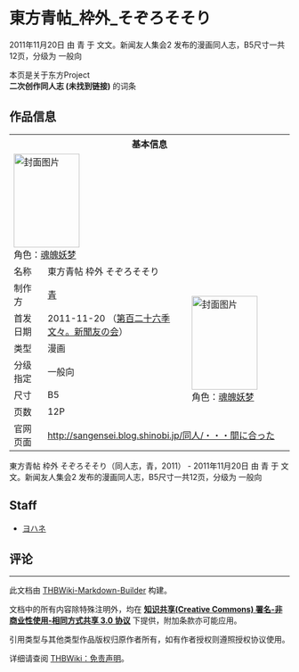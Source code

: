 # 東方青帖_枠外_そぞろそそり

<!-- source html: G:\repos\THBWiki-Markdown-Builder\THBWikiMarkdown\Temp\main\2\23\ns0%3A%E6%9D%B1%E6%96%B9%E9%9D%92%E5%B8%96_%E6%9E%A0%E5%A4%96_%E3%81%9D%E3%81%9E%E3%82%8D%E3%81%9D%E3%81%9D%E3%82%8A.html -->

2011年11月20日 由 青 于 文文。新闻友人集会2 发布的漫画同人志，B5尺寸一共12页，分级为 一般向

本页是关于东方Project  
 **二次创作同人志 (未找到链接)** 的词条

## 作品信息

<table><tbody><tr><th colspan="3">基本信息</th></tr><tr><td class="cover-artwork-mobile" colspan="2"><a href="./文件-東方青帖_枠外_そぞろそそり封面.jpg.md" class="image" title="封面图片"><img alt="封面图片" src="https://upload.thwiki.cc/thumb/4/42/%E6%9D%B1%E6%96%B9%E9%9D%92%E5%B8%96_%E6%9E%A0%E5%A4%96_%E3%81%9D%E3%81%9E%E3%82%8D%E3%81%9D%E3%81%9D%E3%82%8A%E5%B0%81%E9%9D%A2.jpg/118px-%E6%9D%B1%E6%96%B9%E9%9D%92%E5%B8%96_%E6%9E%A0%E5%A4%96_%E3%81%9D%E3%81%9E%E3%82%8D%E3%81%9D%E3%81%9D%E3%82%8A%E5%B0%81%E9%9D%A2.jpg" decoding="async" loading="lazy" width="118" height="168" srcset="https://upload.thwiki.cc/thumb/4/42/%E6%9D%B1%E6%96%B9%E9%9D%92%E5%B8%96_%E6%9E%A0%E5%A4%96_%E3%81%9D%E3%81%9E%E3%82%8D%E3%81%9D%E3%81%9D%E3%82%8A%E5%B0%81%E9%9D%A2.jpg/177px-%E6%9D%B1%E6%96%B9%E9%9D%92%E5%B8%96_%E6%9E%A0%E5%A4%96_%E3%81%9D%E3%81%9E%E3%82%8D%E3%81%9D%E3%81%9D%E3%82%8A%E5%B0%81%E9%9D%A2.jpg 1.5x, https://upload.thwiki.cc/thumb/4/42/%E6%9D%B1%E6%96%B9%E9%9D%92%E5%B8%96_%E6%9E%A0%E5%A4%96_%E3%81%9D%E3%81%9E%E3%82%8D%E3%81%9D%E3%81%9D%E3%82%8A%E5%B0%81%E9%9D%A2.jpg/236px-%E6%9D%B1%E6%96%B9%E9%9D%92%E5%B8%96_%E6%9E%A0%E5%A4%96_%E3%81%9D%E3%81%9E%E3%82%8D%E3%81%9D%E3%81%9D%E3%82%8A%E5%B0%81%E9%9D%A2.jpg 2x" data-file-width="500" data-file-height="712"></a><div class="cover-char">角色：<a href="./魂魄妖梦.md" title="魂魄妖梦">魂魄妖梦</a></div></td>
</tr><tr><td class="label">名称</td><td colspan="2"> 東方青帖 枠外 そぞろそそり </td></tr><tr><td class="label">制作方</td><td><a href="./青.md" title="青">青</a></td><td class="cover-artwork" rowspan="6" style="min-width:168px;"><a href="./文件-東方青帖_枠外_そぞろそそり封面.jpg.md" class="image" title="封面图片"><img alt="封面图片" src="https://upload.thwiki.cc/thumb/4/42/%E6%9D%B1%E6%96%B9%E9%9D%92%E5%B8%96_%E6%9E%A0%E5%A4%96_%E3%81%9D%E3%81%9E%E3%82%8D%E3%81%9D%E3%81%9D%E3%82%8A%E5%B0%81%E9%9D%A2.jpg/118px-%E6%9D%B1%E6%96%B9%E9%9D%92%E5%B8%96_%E6%9E%A0%E5%A4%96_%E3%81%9D%E3%81%9E%E3%82%8D%E3%81%9D%E3%81%9D%E3%82%8A%E5%B0%81%E9%9D%A2.jpg" decoding="async" loading="lazy" width="118" height="168" srcset="https://upload.thwiki.cc/thumb/4/42/%E6%9D%B1%E6%96%B9%E9%9D%92%E5%B8%96_%E6%9E%A0%E5%A4%96_%E3%81%9D%E3%81%9E%E3%82%8D%E3%81%9D%E3%81%9D%E3%82%8A%E5%B0%81%E9%9D%A2.jpg/177px-%E6%9D%B1%E6%96%B9%E9%9D%92%E5%B8%96_%E6%9E%A0%E5%A4%96_%E3%81%9D%E3%81%9E%E3%82%8D%E3%81%9D%E3%81%9D%E3%82%8A%E5%B0%81%E9%9D%A2.jpg 1.5x, https://upload.thwiki.cc/thumb/4/42/%E6%9D%B1%E6%96%B9%E9%9D%92%E5%B8%96_%E6%9E%A0%E5%A4%96_%E3%81%9D%E3%81%9E%E3%82%8D%E3%81%9D%E3%81%9D%E3%82%8A%E5%B0%81%E9%9D%A2.jpg/236px-%E6%9D%B1%E6%96%B9%E9%9D%92%E5%B8%96_%E6%9E%A0%E5%A4%96_%E3%81%9D%E3%81%9E%E3%82%8D%E3%81%9D%E3%81%9D%E3%82%8A%E5%B0%81%E9%9D%A2.jpg 2x" data-file-width="500" data-file-height="712"></a><div class="cover-char">角色：<a href="./魂魄妖梦.md" title="魂魄妖梦">魂魄妖梦</a></div></td>
</tr><tr><td class="label">首发日期</td><td>2011-11-20&#160;（<a href="/展会作品列表?e=%E6%96%87%E6%96%87%E3%80%82%E6%96%B0%E9%97%BB%E5%8F%8B%E4%BA%BA%E9%9B%86%E4%BC%9A%232">第百二十六季 文々。新聞友の会</a>）</td></tr><tr><td class="label">类型</td><td>漫画</td></tr><tr><td class="label">分级指定</td><td>一般向</td></tr><tr><td class="label">尺寸</td><td>B5</td></tr><tr><td class="label">页数</td><td>12P</td></tr>
<tr><td class="label">官网页面</td><td colspan="2"><a rel="nofollow" class="external free" href="http://sangensei.blog.shinobi.jp/同人/・・・間に合った">http://sangensei.blog.shinobi.jp/同人/・・・間に合った</a></td></tr></tbody></table>

東方青帖 枠外 そぞろそそり（同人志，青，2011） - 2011年11月20日 由 青 于 文文。新闻友人集会2 发布的漫画同人志，B5尺寸一共12页，分级为 一般向

## Staff
- [ヨハネ](./ヨハネ.md)


## 评论




---

此文档由 [THBWiki-Markdown-Builder](https://github.com/Delsin-Yu/THBWiki-Markdown-Builder) 构建。

文档中的所有内容除特殊注明外，均在 [**知识共享(Creative Commons) 署名-非商业性使用-相同方式共享 3.0 协议**](https://creativecommons.org/licenses/by-sa/3.0/deed.zh-hans) 下提供，附加条款亦可能应用。

引用类型与其他类型作品版权归原作者所有，如有作者授权则遵照授权协议使用。

详细请查阅 [THBWiki：免责声明](https://thbwiki.cc/THBWiki:%E5%85%8D%E8%B4%A3%E5%A3%B0%E6%98%8E)。

